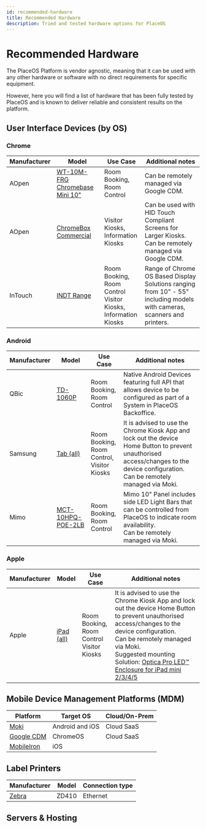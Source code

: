 ```yaml
---
id: recommended-hardware
title: Recommended Hardware
description: Tried and tested hardware options for PlaceOS
---
```


# Recommended Hardware

The PlaceOS Platform is vendor agnostic, meaning that it can be used with any other hardware or software with no direct requirements for specific equipment. 

However, here you will find a list of hardware that has been fully tested by PlaceOS and is known to deliver reliable and consistent results on the platform.

## User Interface Devices (by OS)

### Chrome

|Manufacturer |Model | Use Case | Additional notes
|---| ---|---|---|
AOpen|[WT-10M-FRG Chromebase Mini 10"](http://www.goodson.com.au/product/aopen-10-google-chromebase-mini-touch-system-wt10chrome-5587) | Room Booking, <br>Room Control|Can be remotely managed via Google CDM.|
AOpen|[ChromeBox Commercial](https://aopensolutions.com/product/chromebox-commercial/)|Visitor Kiosks, <br>Information Kiosks|	Can be used with HID Touch Compliant Screens for Larger Kiosks. <br> Can be remotely managed via Google CDM.
InTouch|[INDT Range](https://intouchscreens.com.au/touch-screens/)|Room Booking, <br>Room Control <br> Visitor Kiosks, <br>Information Kiosks|Range of Chrome OS Based Display Solutions ranging from 10" - 55" including models with cameras, scanners and printers.

### Android

|Manufacturer |Model | Use Case | Additional notes
|---| ---|---|---|
QBic|[TD-1060P](https://www.qbictechnology.com/td-1060slim)|Room Booking, <br>Room Control|Native Android Devices featuring full API that allows device to be configured as part of a System in PlaceOS Backoffice. 
Samsung|[Tab (all)](https://www.samsung.com/au/tablets/)|Room Booking, <br>Room Control,<br>Visitor Kiosks|It is advised to use the Chrome Kiosk App and lock out the device Home Button to prevent unauthorised access/changes to the device configuration.<br>Can be remotely managed via Moki.
Mimo|[MCT-10HPQ-POE-2LB](https://www.mimomonitors.com/collections/10-1-tablets/products/mimo-adapt-iqv-10-1-digital-signage-tablet-with-leds-rk3288-processor-with-light-bars-mct-10hpq-poe-2lb)|Room Booking, <br>Room Control|Mimo 10" Panel includes side LED Light Bars that can be controlled from PlaceOS to indicate room availability.<br>Can be remotely managed via Moki.

<!-- original doc had inline images in table, try adding these in when asset directories are more managed -->

### Apple

|Manufacturer |Model | Use Case | Additional notes
|---| ---|---|---|
Apple|[iPad (all)](https://www.apple.com/au/ipad/)|Room Booking, <br>Room Control<br>Visitor Kiosks|It is advised to use the Chrome Kiosk App and lock out the device Home Button to prevent unauthorised access/changes to the device configuration. <br> Can be remotely managed via Moki.<br> Suggested mounting Solution: [Optica Pro LED™ Enclosure for iPad mini 2/3/4/5](https://www.armoractive.com/products/optica-pro-LED-iPad-mini3.aspx)

<!-- no point messing with column width or vertical spacing until we see how docusaur handles it -->

[//]: # (may need to use this type of comment in stead depending on handling)

## Mobile Device Management Platforms (MDM)

|Platform|Target OS|Cloud/On-Prem|
|---|---|---|
[Moki](	https://moki.com/)|Android and iOS|Cloud SaaS
[Google CDM](https://cloud.google.com/chrome-enterprise/os/)|ChromeOS|Cloud SaaS
[MobileIron](https://www.mobileiron.com/en/unified-endpoint-management/solutions/mobile-device-management)|iOS|

## Label Printers 
<!-- consider having this as a general peripherals table? -->
|Manufacturer|Model|Connection type|
|---|---|---|
[Zebra](https://www.zebra.com/ap/en/products/printers/desktop/compact-desktop-printers.html)|ZD410|Ethernet

## Servers & Hosting

